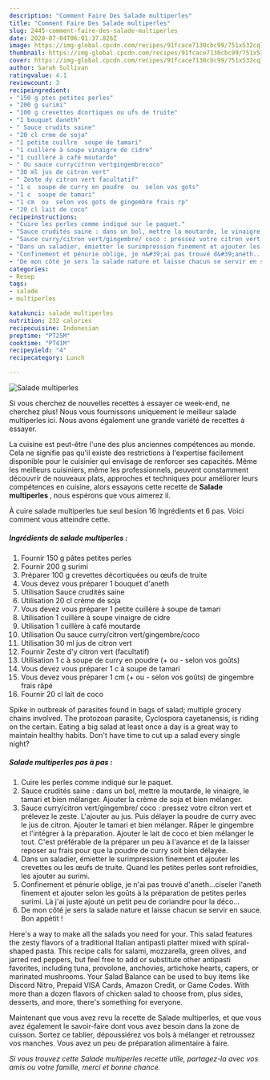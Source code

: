 ```yaml
---
description: "Comment Faire Des Salade multiperles"
title: "Comment Faire Des Salade multiperles"
slug: 2445-comment-faire-des-salade-multiperles
date: 2020-07-04T06:01:37.826Z
image: https://img-global.cpcdn.com/recipes/91fcace7130cbc99/751x532cq70/salade-multiperles-photo-principale-de-la-recette.jpg
thumbnail: https://img-global.cpcdn.com/recipes/91fcace7130cbc99/751x532cq70/salade-multiperles-photo-principale-de-la-recette.jpg
cover: https://img-global.cpcdn.com/recipes/91fcace7130cbc99/751x532cq70/salade-multiperles-photo-principale-de-la-recette.jpg
author: Sarah Sullivan
ratingvalue: 4.1
reviewcount: 3
recipeingredient:
- "150 g ptes petites perles"
- "200 g surimi"
- "100 g crevettes dcortiques ou ufs de truite"
- "1 bouquet daneth"
- " Sauce crudits saine"
- "20 cl crme de soja"
- "1 petite cuillre  soupe de tamari"
- "1 cuillère à soupe vinaigre de cidre"
- "1 cuillère à café moutarde"
- " Ou sauce currycitron vertgingembrecoco"
- "30 ml jus de citron vert"
- " Zeste dy citron vert facultatif"
- "1 c  soupe de curry en poudre  ou  selon vos gots"
- "1 c  soupe de tamari"
- "1 cm  ou  selon vos gots de gingembre frais rp"
- "20 cl lait de coco"
recipeinstructions:
- "Cuire les perles comme indiqué sur le paquet."
- "Sauce crudités saine : dans un bol, mettre la moutarde, le vinaigre, le tamari et bien mélanger. Ajouter la crème de soja et bien mélanger."
- "Sauce curry/citron vert/gingembre/ coco : pressez votre citron vert et prélevez le zeste. L&#39;ajouter au jus. Puis délayer la poudre de curry avec le jus de citron. Ajouter le tamari et bien mélanger. Râper le gingembre et l&#39;intégrer à la préparation. Ajouter le lait de coco et bien mélanger le tout. C&#39;est préférable de la préparer un peu à l&#39;avance et de la laisser reposer au frais pour que la poudre de curry soit bien délayée."
- "Dans un saladier, émietter le surimpression finement et ajouter les crevettes ou les œufs de truite. Quand les petites perles sont refroidies, les ajouter au surimi."
- "Confinement et pénurie oblige, je n&#39;ai pas trouvé d&#39;aneth...ciseler l&#39;aneth finement et ajouter selon les goûts à la préparation de petites perles surimi. Là j&#39;ai juste ajouté un petit peu de coriandre pour la déco..."
- "De mon côté je sers la salade nature et laisse chacun se servir en sauce. Bon appétit !"
categories:
- Resep
tags:
- salade
- multiperles

katakunci: salade multiperles 
nutrition: 232 calories
recipecuisine: Indonesian
preptime: "PT25M"
cooktime: "PT41M"
recipeyield: "4"
recipecategory: Lunch

---
```



![Salade multiperles](https://img-global.cpcdn.com/recipes/91fcace7130cbc99/751x532cq70/salade-multiperles-photo-principale-de-la-recette.jpg)

Si vous cherchez de nouvelles recettes à essayer ce week-end, ne cherchez plus! Nous vous fournissons uniquement le meilleur salade multiperles ici. Nous avons également une grande variété de recettes à essayer.

La cuisine est peut-être l'une des plus anciennes compétences au monde. Cela ne signifie pas qu'il existe des restrictions à l'expertise facilement disponible pour le cuisinier qui envisage de renforcer ses capacités. Même les meilleurs cuisiniers, même les professionnels, peuvent constamment découvrir de nouveaux plats, approches et techniques pour améliorer leurs compétences en cuisine, alors essayons cette recette de <strong> Salade multiperles </strong>, nous espérons que vous aimerez il.

<!--inarticleads1-->

À cuire salade multiperles tue seul besion 16 Ingrédients et 6 pas. Voici comment vous atteindre cette.

##### Ingrédients de salade multiperles :

1. Fournir 150 g pâtes petites perles
1. Fournir 200 g surimi
1. Préparer 100 g crevettes décortiquées ou œufs de truite
1. Vous devez vous préparer 1 bouquet d&#39;aneth
1. Utilisation  Sauce crudités saine
1. Utilisation 20 cl crème de soja
1. Vous devez vous préparer 1 petite cuillère à soupe de tamari
1. Utilisation 1 cuillère à soupe vinaigre de cidre
1. Utilisation 1 cuillère à café moutarde
1. Utilisation  Ou sauce curry/citron vert/gingembre/coco
1. Utilisation 30 ml jus de citron vert
1. Fournir  Zeste d&#39;y citron vert (facultatif)
1. Utilisation 1 c à soupe de curry en poudre (+ ou - selon vos goûts)
1. Vous devez vous préparer 1 c à soupe de tamari
1. Vous devez vous préparer 1 cm (+ ou - selon vos goûts) de gingembre frais râpé
1. Fournir 20 cl lait de coco


Spike in outbreak of parasites found in bags of salad; multiple grocery chains involved. The protozoan parasite, Cyclospora cayetanensis, is riding on the certain. Eating a big salad at least once a day is a great way to maintain healthy habits. Don&#39;t have time to cut up a salad every single night? 

<!--inarticleads2-->

##### Salade multiperles pas à pas :

1. Cuire les perles comme indiqué sur le paquet.
1. Sauce crudités saine : dans un bol, mettre la moutarde, le vinaigre, le tamari et bien mélanger. Ajouter la crème de soja et bien mélanger.
1. Sauce curry/citron vert/gingembre/ coco : pressez votre citron vert et prélevez le zeste. L&#39;ajouter au jus. Puis délayer la poudre de curry avec le jus de citron. Ajouter le tamari et bien mélanger. Râper le gingembre et l&#39;intégrer à la préparation. Ajouter le lait de coco et bien mélanger le tout. C&#39;est préférable de la préparer un peu à l&#39;avance et de la laisser reposer au frais pour que la poudre de curry soit bien délayée.
1. Dans un saladier, émietter le surimpression finement et ajouter les crevettes ou les œufs de truite. Quand les petites perles sont refroidies, les ajouter au surimi.
1. Confinement et pénurie oblige, je n&#39;ai pas trouvé d&#39;aneth...ciseler l&#39;aneth finement et ajouter selon les goûts à la préparation de petites perles surimi. Là j&#39;ai juste ajouté un petit peu de coriandre pour la déco...
1. De mon côté je sers la salade nature et laisse chacun se servir en sauce. Bon appétit !


Here&#39;s a way to make all the salads you need for your. This salad features the zesty flavors of a traditional Italian antipasti platter mixed with spiral-shaped pasta. This recipe calls for salami, mozzarella, green olives, and jarred red peppers, but feel free to add or substitute other antipasti favorites, including tuna, provolone, anchovies, artichoke hearts, capers, or marinated mushrooms. Your Salad Balance can be used to buy items like Discord Nitro, Prepaid VISA Cards, Amazon Credit, or Game Codes. With more than a dozen flavors of chicken salad to choose from, plus sides, desserts, and more, there&#39;s something for everyone. 

<!--inarticleads1-->

<p>
Maintenant que vous avez revu la recette de Salade multiperles, et que vous avez également le savoir-faire dont vous avez besoin dans la zone de cuisson. Sortez ce tablier, dépoussiérez vos bols à mélanger et retroussez vos manches. Vous avez un peu de préparation alimentaire à faire.
</p>

<p>
<i>Si vous trouvez cette Salade multiperles recette utile, partagez-la avec vos amis ou votre famille, merci et bonne chance.</i>
</p>
